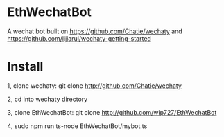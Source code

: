 # EthWechatBot
A wechat bot built on https://github.com/Chatie/wechaty and https://github.com/lijiarui/wechaty-getting-started

# Install

1, clone wechaty: git clone http://github.com/Chatie/wechaty

2, cd into wechaty directory

3, clone EthWechatBot: git clone http://github.com/wip727/EthWechatBot

4, sudo npm run ts-node EthWechatBot/mybot.ts
